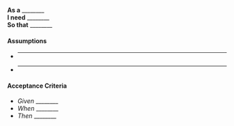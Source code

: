 **As a** ________  
**I need** ________  
**So that** ________  

#### Assumptions
 - ________
 - ________

#### Acceptance Criteria  
 - *Given* ________  
 - *When* ________  
 - *Then* ________  
